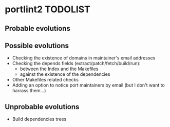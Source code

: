 # portlint2 TODOLIST

## Probable evolutions

## Possible evolutions
* Checking the existence of domains in maintainer's email addresses
* Checking the depends fields (extract/patch/fetch/build/run):
  * between the Index and the Makefiles
  * against the existence of the dependencies
* Other Makefiles related checks
* Adding an option to notice port maintainers by email (but I don't
  want to harrass them...)

## Unprobable evolutions
* Build dependencies trees
